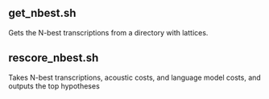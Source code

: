 ## get\_nbest.sh
Gets the N-best transcriptions from a directory with lattices.

## rescore\_nbest.sh
Takes N-best transcriptions, acoustic costs, and language model costs, and outputs the top hypotheses
